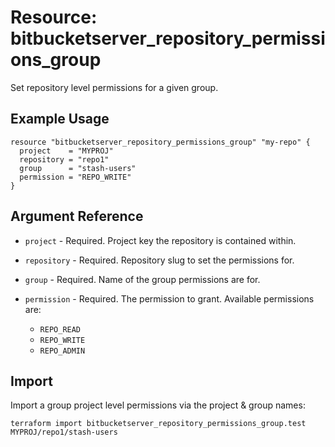 # Resource: bitbucketserver_repository_permissions_group

Set repository level permissions for a given group.

## Example Usage

```hcl
resource "bitbucketserver_repository_permissions_group" "my-repo" {
  project    = "MYPROJ"
  repository = "repo1"
  group      = "stash-users"
  permission = "REPO_WRITE"
}
```

## Argument Reference

* `project` - Required. Project key the repository is contained within.
* `repository` - Required. Repository slug to set the permissions for.
* `group` - Required. Name of the group permissions are for.
* `permission` - Required. The permission to grant. Available permissions are:
                                                    
    * `REPO_READ`
    * `REPO_WRITE`
    * `REPO_ADMIN`

## Import

Import a group project level permissions via the project & group names:

```
terraform import bitbucketserver_repository_permissions_group.test MYPROJ/repo1/stash-users
```

